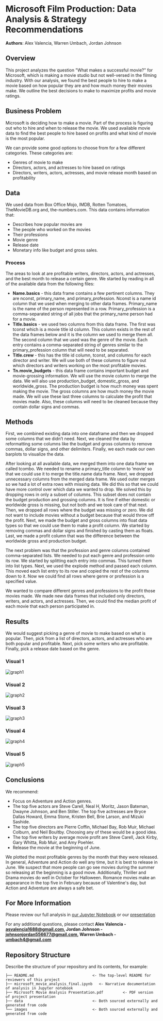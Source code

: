 # Microsoft Film Production: Data Analysis & Strategy Recommendations

**Authors**: Alex Valencia, Warren Umbach, Jordan Johnson

## Overview

This project analyzes the question "What makes a successful movie?" for Microsoft, which is making a movie studio but not well-versed in the filming industry. With our analysis, we found the best people to hire to make a movie based on how popular they are and how much money their movies make. We outline the best decisions to make to maximize profits and movie ratings.

## Business Problem

Microsoft is deciding how to make a movie. Part of the process is figuring out who to hire and when to release the movie. We used available movie data to find the best people to hire based on profits and what kind of movie is the most popular.

We can provide some good options to choose from for a few different categories. These categories are:

* Genres of movie to make
* Directors, actors, and actresses to hire based on ratings 
* Directors, writers, actors, actresses, and movie release month based on profitability

## Data

We used data from Box Office Mojo, IMDB, Rotten Tomatoes, TheMovieDB.org and, the-numbers.com. This data contains information that:

* Describes how popular movies are
* The people who worked on the movies
* Their professions
* Movie genre
* Release date
* Monetary info like budget and gross sales.

### Process
The areas to look at are profitable writers, directors, actors, and actresses, and the best month to release a certain genre. We started by reading in all of the available data from the following files:

- **Name.basics** - this data frame contains a few pertinent columns. They are nconst, primary_name, and primary_profession. Nconst is a name id column that we used when merging to other data frames. Primary_name is the name of the person represented in a row. Primary_profession is a comma-separated string of all jobs that the primary_name person had for a movie. 
- **Title.basics** - we used two columns from this data frame. The first was tconst which is a movie title id column. This column exists in the rest of the data frames below and it is the column we used to merge them all. The second column that we used was the genre of the movie. Each entry contains a comma-separated string of genres similar to the primary_profession column that will need to be separated.
- **Title.crew** - this has the title id column, tconst, and columns for each director and writer. We will use both of these columns to figure out which directors and writers working on the most profitable movies.
- **Tn.movie_budgets** - this data frame contains important budget and movie-grossing information. We will use the movie column to merge the data. We will also use production_budget, domestic_gross, and worldwide_gross. The production budget is how much money was spent making the movie. The gross columns are how much money the movie made. We will use these last three columns to calculate the profit that movies made. Also, these columns will need to be cleaned because they contain dollar signs and commas.


## Methods

First, we combined existing data into one dataframe and then we dropped some columns that we didn’t need.
Next, we cleaned the data by reformatting some columns like the budget and gross columns to remove commas, dollar signs, and other delimiters.
Finally, we each made our own barplots to visualize the data.

After looking at all available data, we merged them into one data frame we called tcombo. We needed to rename a primary_title column to ‘movie’ so that we could use it to merge the title.name data frame. Next, we dropped unnecessary columns from the merged data frame. We used outer merges so we had a lot of extra rows with missing data. We did this so that we could have more control over which data we wanted to drop. We solved this by dropping rows in only a subset of columns. This subset does not contain the budget production and grossing columns. It is fine if either domestic or worldwide gross is missing, but not both and we took care of that next. Then, we dropped all rows where the budget was missing or zero. We did not want to include movies without a budget because that would throw off the profit. Next, we made the budget and gross columns into float data types so that we could use them to make a profit column. We started by removing commas and dollar signs and finished by casting them as floats. Last, we made a profit column that was the difference between the worldwide gross and production budget.

The next problem was that the profession and genre columns contained comma-separated lists. We needed to put each genre and profession onto its row. We started by splitting each entry into commas. This turned them into list types. Next, we used the explode method and passed each column. This moved each list entry to its row and copied the rest of the columns down to it. Now we could find all rows where genre or profession is a specified value. 

We wanted to compare different genres and professions to the profit those movies made. We made new data frames that included only directors, writers, and actors, and actresses. Then, we could find the median profit of each movie that each person participated in.


## Results

We would suggest picking a genre of movie to make based on what is popular. 
Then, pick from a list of directors, actors, and actresses who are both popular and profitable.
Next, pick some writers who are profitable.
Finally, pick a release date based on the genre.

### Visual 1
![graph1](./images/PopGenres.png)

### Visual 2
![graph2](./images/TopPopDirectos.png)

### Visual 3
![graph3](./images/ProfitableDirectors.png)

### Visual 4
![graph4](./images/ProfitableActorsActresses.png)

### Visual 5
![graph5](./images/ProfitableWriters.png)

## Conclusions

We recommend: 
* Focus on Adventure and Action genres. 
* The top five actors are Steve Carell, Neal H, Moritz, Jason Bateman, Dwayne Johnson, and Ben Stiller. The top five actresses are Bryce Dallas Howard, Emma Stone, Kristen Bell, Brie Larson, and Mizuki Sashide.
* The top five directors are Pierre Coffin, Michael Bay, Rob Muir, Michael Colburn, and Neil Boultby. Choosing any of these would be a good idea.
* The top five writers by average movie profit are Steve Carell, Jack Kirby, Gary Whitta, Rob Muir, and Amy Poehler. 
* Release the movie at the beginning of June.

We plotted the most profitable genres by the month that they were released. In general, Adventure and Action do well any time, but it is best to release in June. We suspect that more people can go see movies during the summer so releasing at the beginning is a good move. Additionally, Thriller and Drama movies do well in October for Halloween. Romance movies make an appearance in the top five in February because of Valentine's day, but Action and Adventure are always a safe bet.

## For More Information

Please review our full analysis in [our Jupyter Notebook](./microsoft_movie_analysis_final.ipynb) or our [presentation](./Microsoft_Movie_Analysis_Presentation.pdf)

For any additional questions, please contact **Alex Valencia - asvalencia1688@gmail.com, Jordan Johnson - johnsonjordan556677@gmail.com, Warren Umbach - umbach4@gmail.com**

## Repository Structure

Describe the structure of your repository and its contents, for example:

```
├── README.md                           <- The top-level README for reviewers of this project
├── microsoft_movie_analysis_final.ipynb   <- Narrative documentation of analysis in Jupyter notebook
├── Microsoft Movie Analysis Presentation.pdf         <- PDF version of project presentation
├── data                                <- Both sourced externally and generated from code
└── images                              <- Both sourced externally and generated from code